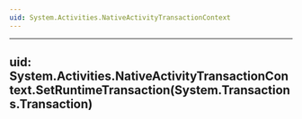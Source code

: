 ```yaml
---
uid: System.Activities.NativeActivityTransactionContext
---
```


---
uid: System.Activities.NativeActivityTransactionContext.SetRuntimeTransaction(System.Transactions.Transaction)
---
